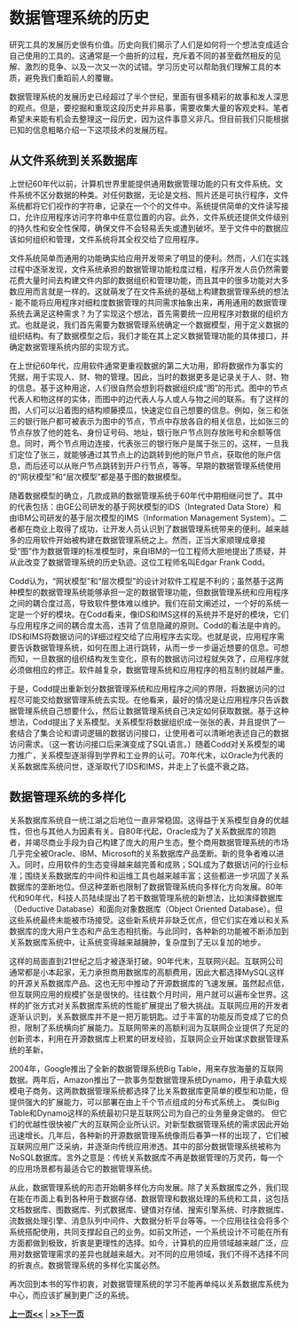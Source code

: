 # 数据管理系统的历史

研究工具的发展历史很有价值。历史向我们揭示了人们是如何将一个想法变成适合自己使用的工具的。这通常是一个曲折的过程，充斥着不同的甚至截然相反的见解、激烈的竞争、以及一次又一次的试错。学习历史可以帮助我们理解工具的本质，避免我们重蹈前人的覆辙。

数据管理系统的发展历史已经超过了半个世纪，里面有很多精彩的故事和发人深思的观点。但是，要挖掘和重现这段历史并非易事，需要收集大量的客观史料。笔者希望未来能有机会去整理这一段历史，因为这件事意义非凡。但目前我们只能根据已知的信息粗略介绍一下这项技术的发展历程。

## 从文件系统到关系数据库

上世纪60年代以前，计算机世界里能提供通用数据管理功能的只有文件系统。文件系统不区分数据的种类。对任何数据，无论是文档、照片还是可执行程序，文件系统都将它们视作的字符串，记录在一个个的文件中。系统提供简单的文件读写接口，允许应用程序访问字符串中任意位置的内容。此外，文件系统还提供文件级别的持久性和安全性保障，确保文件不会轻易丢失或遭到破坏。至于文件中的数据应该如何组织和管理，文件系统将其全权交给了应用程序。

文件系统简单而通用的功能确实给应用开发带来了明显的便利。然而，人们在实践过程中逐渐发现，文件系统承担的数据管理功能粒度过粗，程序开发人员仍然需要花费大量时间去构建文件内部的数据组织和管理功能，而且其中的很多功能对大多数应用而言就是一样的。这就萌发了在文件系统的基础上构建数据管理系统的想法 - 能不能将应用程序对细粒度数据管理的共同需求抽象出来，再用通用的数据管理系统去满足这种需求？为了实现这个想法，首先需要统一应用程序对数据的组织方式。也就是说，我们首先需要为数据管理系统确定一个数据模型，用于定义数据的组织结构。有了数据模型之后，我们才能在其上定义数据管理功能的具体接口，并确定数据管理系统内部的实现方式。

在上世纪60年代，应用软件通常更重视数据的第二大功用，即将数据作为事实的凭据，用于实现人、财、物的管理。因此，当时的数据更多是记录关于人、财、物的信息。基于这种用途，人们很自然会想到将数据组织成“图”的形式。图中的节点代表人和物这样的实体，而图中的边代表人与人或人与物之间的联系。有了这样的图，人们可以沿着图的结构顺藤摸瓜，快速定位自己想要的信息。例如，张三和张三的银行账户都可被表示为图中的节点，节点中存放各自的相关信息，比如张三的节点存放了他的姓名、身份证号码、地址，银行账户节点则存放账号和余额等信息。同时，两个节点用边连接，代表张三的银行账户是属于张三的。这样，一旦我们定位了张三，就能够通过其节点上的边跳转到他的账户节点，获取他的账户信息，而后还可以从账户节点跳转到开户行节点，等等。早期的数据管理系统使用的“网状模型”和“层次模型”都是基于图的数据模型。

随着数据模型的确立，几款成熟的数据管理系统于60年代中期相继问世了。其中的代表包括：由GE公司研发的基于网状模型的IDS（Integrated Data Store）和由IBM公司研发的基于层次模型的IMS（Information Management System）。二者都在商业上取得了成功，让开发人员认识到了数据管理系统带来的便利。越来越多的应用软件开始被构建在数据管理系统之上。然而，正当大家顺理成章接受“图”作为数据管理的标准模型时，来自IBM的一位工程师大胆地提出了质疑，并从此改变了数据管理系统的历史轨迹。这位工程师名叫Edgar Frank Codd。

Codd认为，“网状模型”和“层次模型”的设计对软件工程是不利的；虽然基于这两种模型的数据管理系统能够承担一定的数据管理功能，但数据管理系统和应用程序之间的耦合度过高，导致软件整体难以维护。我们在前文阐述过，一个好的系统一定是一个好的模块。在Codd看来，像IDS和IMS这样的系统并不是好的模块，它们与应用程序之间的耦合度太高，违背了信息隐藏的原则。Codd的看法是中肯的。IDS和IMS将数据访问的详细过程交给了应用程序去实现。也就是说，应用程序需要告诉数据管理系统，如何在图上进行跳转，从而一步一步逼近想要的信息。可想而知，一旦数据的组织结构发生变化，原有的数据访问过程就失效了，应用程序就必须做相应的修正。软件越复杂，数据管理系统和应用程序的相互制约就越严重。

于是，Codd提出重新划分数据管理系统和应用程序之间的界限，将数据访问的过程尽可能交给数据管理系统去实现。在他看来，最好的情况是让应用程序只告诉数据管理系统自己想要什么，然后让数据管理系统自己决定如何获取数据。基于这种想法，Codd提出了关系模型。关系模型将数据组织成一张张的表，并且提供了一套结合了集合论和谓词逻辑的数据访问接口，让使用者可以清晰地表述自己的数据访问需求。（这一套访问接口后来演变成了SQL语言。）随着Codd对关系模型的竭力推广，关系模型逐渐得到学界和工业界的认可。70年代末，以Oracle为代表的关系数据库系统问世，逐渐取代了IDS和IMS，并走上了长盛不衰之路。

## 数据管理系统的多样化

关系数据库系统自一统江湖之后地位一直非常稳固。这得益于关系模型自身的优越性，但也与其他人为因素有关。自80年代起，Oracle成为了关系数据库的领跑者，并竭尽商业手段为自己构建了庞大的用户生态。整个商用数据管理系统的市场几乎完全被Oracle、IBM、Microsoft的关系数据库产品垄断。新的竞争者难以进入。同时，应用软件的生态变得越来越完善和成熟；SQL成为了数据访问的行业标准；围绕关系数据库的中间件和运维工具也越来越丰富；这些都进一步巩固了关系数据库的垄断地位。但这种垄断也限制了数据管理系统向多样化方向发展。80年代和90年代，科技人员陆续提出了若干数据管理系统的新想法，比如演绎数据库（Deductive Database）和面向对象数据库（Object Oriented Database）。但这些系统最终未能被市场接受。这些新系统并非缺乏优点，但它们实在难以和关系数据库的庞大用户生态和产品生态相抗衡。与此同时，各种新的功能被不断添加到关系数据库系统中，让系统变得越来越臃肿，复杂度到了无以复加的地步。

这样的局面直到21世纪之后才被逐渐打破。90年代末，互联网兴起。互联网公司通常都是小本起家，无力承担商用数据库的高额费用，因此大都选择MySQL这样的开源关系数据库产品。这也无形中推动了开源数据库的飞速发展。虽然起点低，但互联网应用的规模扩张是很快的。往往数个月时间，用户就可以遍布全世界。这样的扩张方式对关系数据库系统的性能扩展提出了极大挑战。互联网应用的开发者逐渐认识到，关系数据库并不是一把万能钥匙。过于丰富的功能反而变成了它的负担，限制了系统横向扩展能力。互联网带来的高额利润为互联网企业提供了充足的创新资本，利用在开源数据库上积累的研发经验，互联网企业开始谋求数据管理系统的革新。

2004年，Google推出了全新的数据管理系统Big Table，用来存放海量的互联网数据。两年后，Amazon推出了一款事务型数据管理系统Dynamo，用于承载大规模电子商务。这两款数据管理系统都选择了比关系数据库更简单的模型和功能，但提供强大的扩展能力，可以部署在由上千个节点组成的分布式系统上。 类似Big Table和Dynamo这样的系统最初只是互联网公司为自己的业务量身定做的。 但它们的优越性很快被广大的互联网企业所认识。对新型数据管理系统的需求因此开始迅速增长。几年后，各种新的开源数据管理系统像雨后春笋一样的出现了，它们被互联网应用广泛采纳，并逐渐向传统应用渗透。其中的部分数据管理系统被称为NoSQL数据库。言外之意是：传统关系数据库不再是数据管理的万灵药，每一个的应用场景都有最适合它的数据管理系统。

从此，数据管理系统的形态开始朝多样化方向发展。除了关系数据库之外，我们现在能在市面上看到各种用于数据存储、数据管理和数据处理的系统和工具，这包括文档数据库、图数据库、列式数据库、键值对存储、搜索引擎系统、时序数据库、流数据处理引擎、消息队列中间件、大数据分析平台等等。一个应用往往会将多个系统搭配使用，共同支撑起自己的业务。如前文所述，一个系统设计不可能在所有方面都做到极致，折衷是更理性的选择。如今，计算机的应用领域越来越广泛，应用对数据管理需求的差异也就越来越大。对不同的应用领域，我们不得不选择不同的折衷点。数据管理系统的多样化实属必然。

再次回到本书的写作初衷，对数据管理系统的学习不能再单纯以关系数据库系统为中心，而应该扩展到更广泛的系统。

[**上一页<<**](chapter1.2.md) | [**>>下一页**](chapter1.4.md)
